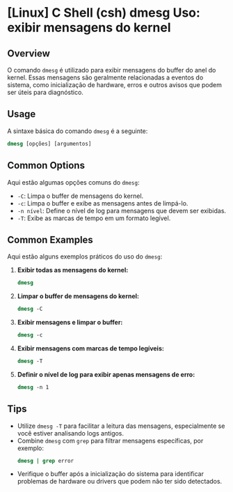 # [Linux] C Shell (csh) dmesg Uso: exibir mensagens do kernel

## Overview
O comando `dmesg` é utilizado para exibir mensagens do buffer do anel do kernel. Essas mensagens são geralmente relacionadas a eventos do sistema, como inicialização de hardware, erros e outros avisos que podem ser úteis para diagnóstico.

## Usage
A sintaxe básica do comando `dmesg` é a seguinte:

```csh
dmesg [opções] [argumentos]
```

## Common Options
Aqui estão algumas opções comuns do `dmesg`:

- `-C`: Limpa o buffer de mensagens do kernel.
- `-c`: Limpa o buffer e exibe as mensagens antes de limpá-lo.
- `-n nível`: Define o nível de log para mensagens que devem ser exibidas.
- `-T`: Exibe as marcas de tempo em um formato legível.

## Common Examples
Aqui estão alguns exemplos práticos do uso do `dmesg`:

1. **Exibir todas as mensagens do kernel:**
   ```csh
   dmesg
   ```

2. **Limpar o buffer de mensagens do kernel:**
   ```csh
   dmesg -C
   ```

3. **Exibir mensagens e limpar o buffer:**
   ```csh
   dmesg -c
   ```

4. **Exibir mensagens com marcas de tempo legíveis:**
   ```csh
   dmesg -T
   ```

5. **Definir o nível de log para exibir apenas mensagens de erro:**
   ```csh
   dmesg -n 1
   ```

## Tips
- Utilize `dmesg -T` para facilitar a leitura das mensagens, especialmente se você estiver analisando logs antigos.
- Combine `dmesg` com `grep` para filtrar mensagens específicas, por exemplo:
  ```csh
  dmesg | grep error
  ```
- Verifique o buffer após a inicialização do sistema para identificar problemas de hardware ou drivers que podem não ter sido detectados.
